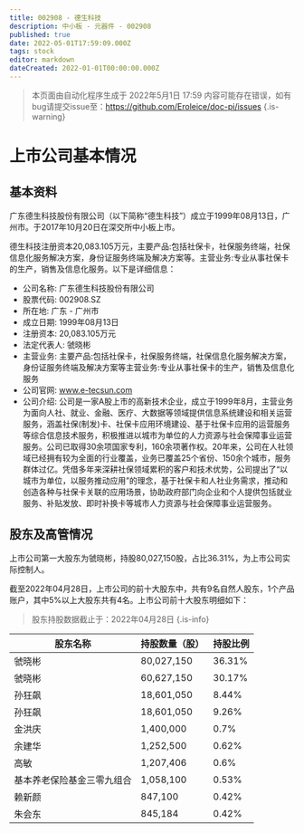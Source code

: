 ```yaml
---
title: 002908 - 德生科技
description: 中小板 - 元器件 - 002908
published: true
date: 2022-05-01T17:59:09.000Z
tags: stock
editor: markdown
dateCreated: 2022-01-01T00:00:00.000Z
---
```


> 本页面由自动化程序生成于 2022年5月1日 17:59
> 内容可能存在错误，如有bug请提交issue至：https://github.com/Eroleice/doc-pi/issues
{.is-warning}

# 上市公司基本情况

## 基本资料

广东德生科技股份有限公司（以下简称“德生科技”）成立于1999年08月13日，广州市。于2017年10月20日在深交所中小板上市。

德生科技注册资本20,083.105万元，主要产品:包括社保卡，社保服务终端，社保信息化服务解决方案，身份证服务终端及解决方案等。主营业务:专业从事社保卡的生产，销售及信息化服务。以下是详细信息：

- 公司名称: 广东德生科技股份有限公司
- 股票代码: 002908.SZ
- 所在地: 广东 - 广州市
- 成立日期: 1999年08月13日
- 注册资本: 20,083.105万元
- 法定代表人: 虢晓彬
- 主营业务: 主要产品:包括社保卡，社保服务终端，社保信息化服务解决方案，身份证服务终端及解决方案等主营业务:专业从事社保卡的生产，销售及信息化服务
- 公司官网: www.e-tecsun.com
- 公司介绍: 公司是一家A股上市的高新技术企业，成立于1999年8月，主营业务为面向人社、就业、金融、医疗、大数据等领域提供信息系统建设和相关运营服务，涵盖社保(制发)卡、社保卡应用环境建设、基于社保卡应用的运营服务等综合信息技术服务，积极推进以城市为单位的人力资源与社会保障事业运营服务。公司已取得30余项国家专利，160余项著作权。20年来，公司在人社领域已经拥有较为全面的行业覆盖，业务已覆盖25个省份、150余个城市，服务群体过亿。凭借多年来深耕社保领域累积的客户和技术优势，公司提出了“以城市为单位，以服务推动应用”的理念，基于社保卡和人社业务需求，推动和创造各种与社保卡关联的应用场景，协助政府部门向企业和个人提供包括就业服务、补贴发放、即时补换卡等城市人力资源与社会保障事业运营服务。


## 股东及高管情况

上市公司第一大股东为虢晓彬，持股80,027,150股，占比36.31%，为上市公司实际控制人。

截至2022年04月28日，上市公司的前十大股东中，共有9名自然人股东，1个产品账户，其中5%以上大股东共有4名。上市公司前十大股东明细如下：

> 股东持股数据截止于：2022年04月28日
{.is-info}

| 股东名称 | 持股数量（股） | 持股比例 |
| --- | --- | --- |
| 虢晓彬 | 80,027,150 | 36.31% |
| 虢晓彬 | 60,627,150 | 30.17% |
| 孙狂飙 | 18,601,050 | 8.44% |
| 孙狂飙 | 18,601,050 | 9.26% |
| 金洪庆 | 1,400,000 | 0.7% |
| 余建华 | 1,252,500 | 0.62% |
| 高敏 | 1,207,406 | 0.6% |
| 基本养老保险基金三零九组合 | 1,058,100 | 0.53% |
| 赖新颜 | 847,100 | 0.42% |
| 朱会东 | 845,184 | 0.42% |




